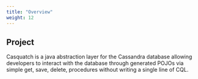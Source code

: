 ```yaml
---
title: "Overview"
weight: 12
---
```


## Project
Casquatch is a java abstraction layer for the Cassandra database allowing developers to interact with the database through generated POJOs via simple get, save, delete, procedures without writing a single line of CQL.